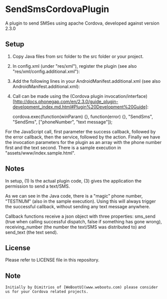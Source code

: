 SendSmsCordovaPlugin
====================

A plugin to send SMSes using apache Cordova, developed against version 2.3.0

Setup
-----

1. Copy Java files from src folder to the src folder or your project.
2. In config.xml (under "res/xml"), register the plugin (see also "res/xml/config.additional.xml"):
    <plugin name="SendSms" value="net.webootu.cordova.plugin.SendSms" />
3. Add the following lines in your AndroidManifest.additional.xml (see also AndroidManifest.additional.xml):


    <!-- Additional permission for SendSms plugin -->
    <uses-permission android:name="android.permission.SEND_SMS"/>
    
    
4. Call can be made using the (Cordova plugin invocation/interface)[http://docs.phonegap.com/en/2.3.0/guide_plugin-development_index.md.html#Plugin%20Development%20Guide]:

    cordova.exec(function(winParam) {}, function(error) {}, "SendSms", "SendSms", ["phoneNumber", "text message"]);

For the JavaScript call, first parameter the success callback, followed by the error callback, then the service, followed by the action. Finally we have the invocation parameters for the plugin as an array with the phone number first and the text second. There is a sample execution in "assets/www/index.sample.html".

Notes
-----
In setup, (1) Is the actual plugin code, (3) gives the application the permission to send a text/SMS.

As we can see in the Java code, there is a "magic" phone number, "TESTNUM" (also in the sample execution). Using this will always trigger the successful callback, without sending any text message anywhere.

Callback functions receive a json object with three properties: sms_send (true when calling successful dispatch, false if something has gone wrong), receiving_number (the number the text/SMS was distributed to) and send_text (the text send).

License
-------
Please refer to LICENSE file in this repository.

Note
----
    Initially by Dimitrios of [WeBootU](www.webootu.com) please consider us for your Cordova related projects.


